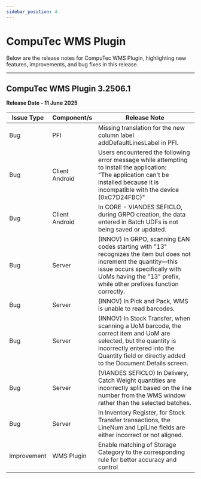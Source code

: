 ```yaml
---
sidebar_position: 4
---
```


# CompuTec WMS Plugin

Below are the release notes for CompuTec WMS Plugin, highlighting new features, improvements, and bug fixes in this release.

---

## CompuTec WMS Plugin 3.2506.1

**Release Date - 11 June 2025**

| Issue Type | Component/s | Release Note |
| - | - | - |
| Bug | PFI | Missing translation for the new column label addDefaultLinesLabel in PFI. |
| Bug | Client Android | Users encountered the following error message while attempting to install the application: <br/>"The application can't be installed because it is incompatible with the device (0xC7D24FBC)" |
| Bug | Client Android | In CORE - VIANDES SEFICLO, during GRPO creation, the data entered in Batch UDFs is not being saved or updated. |
| Bug | Server | (INNOV) In GRPO, scanning EAN codes starting with "13" recognizes the item but does not increment the quantity—this issue occurs specifically with UoMs having the "13" prefix, while other prefixes function correctly. |
| Bug | Server | (INNOV) In Pick and Pack, WMS is unable to read barcodes. |
| Bug | Server | (INNOV) In Stock Transfer, when scanning a UoM barcode, the correct item and UoM are selected, but the quantity is incorrectly entered into the Quantity field or directly added to the Document Details screen. |
| Bug | Server | (VIANDES SEFICLO) In Delivery, Catch Weight quantities are incorrectly split based on the line number from the WMS window rather than the selected batches. |
| Bug | Server | In Inventory Register, for Stock Transfer transactions, the LineNum and LplLine fields are either incorrect or not aligned. |
| Improvement | WMS Plugin | Enable matching of Storage Category to the corresponding rule for better accuracy and control |
